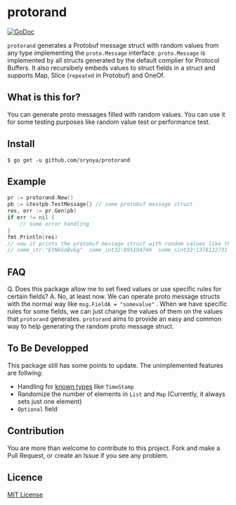 # protorand

[![GoDoc](https://pkg.go.dev/badge/github.com/sryoya/protorand)](https://pkg.go.dev/github.com/sryoya/protorand)

`protorand` generates a Protobuf message struct with random values from any type implementing the `proto.Message` interface.
 `proto.Message` is implemented by all structs generated by the default complier for Protocol Buffers.
It also recursibely embeds values to struct fields in a struct and supports Map, Slice (`repeated` in Protobuf) and OneOf.

## What is this for?

You can generate proto messages filled with random values.
You can use it for some testing purposes like random value test or performance test.

## Install

```
$ go get -u github.com/sryoya/protorand
```

## Example

```.go
pr := protorand.New()
pb := &testpb.TestMessage{} // some protobuf message struct
res, err := pr.Gen(pb) 
if err != nil {
    // some error handling
}
fmt.Println(res)
// now it prints the protobuf message struct with random values like this:
// some_str:"EtNkGoBvGg"  some_int32:895194746  some_sint32:1378122731  some_uint32:2018831629  some_fixed32:3152315036  some_sfixed32:1347258978  some_int64:6534493099247216387  some_sint64:724134999722101364  some_uint64:9797562765629663753  some_fixed64:9494449334166659795  some_sfixed64:2365978907336111062  some_float32:0.31029108  some_float64:0.07361103  some_slice:"qgWT3LG6Nh"  some_msg:{some_int:1226009465}  some_msgs:{some_int:276429239}  some_map:{key:1431285010  value:{some_int:387368828}}  some_enum:SOME_ENUM_VALUE_1  one_of_int32:1768554790
```

## FAQ

Q. Does this package allow me to set fixed values or use specific rules for certain fields?
A. No, at least now. We can operate proto message structs with the normal way like `msg.FieldA = "somevalue"` . When we have specific rules for some fields, we can just change the values of them on the values that `protorand` generates. `protorand` aims to provide an easy and common way to help generating the random proto message struct.

## To Be Developped

This package still has some points to update. The unimplemented features are follwing:

- Handling for [known types](https://developers.google.com/protocol-buffers/docs/reference/google.protobuf) like `TimeStamp`
- Randomize the number of elements in `List` and `Map` (Currently, it always sets just one element)
- `Optional` field

## Contribution

You are more than welcome to contribute to this project. Fork and make a Pull Request, or create an Issue if you see any problem.

## Licence

[MIT License](./LICENSE)
